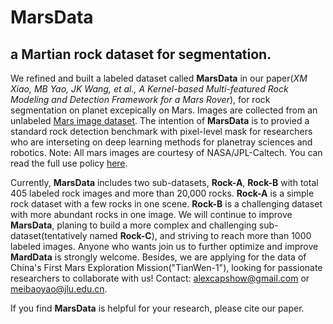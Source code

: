 # MarsData
## a Martian rock dataset for segmentation.
We refined and built a labeled dataset called **MarsData** in our paper(*XM Xiao, MB Yao, JK Wang, et al., A Kernel-based Multi-featured Rock Modeling and Detection Framework for a Mars Rover*), for rock segmentation on planet excepically on Mars. Images are collected from an unlabeled [Mars image dataset](https://dominikschmidt.xyz/mars32k/). The intention of **MarsData** is to provied a standard rock detection benchmark with pixel-level mask for researchers who are interseting on deep learning methods for planetray sciences and robotics. Note: All mars images are courtesy of NASA/JPL-Caltech. You can read the full use policy [here](https://www.jpl.nasa.gov/jpl-image-use-policy).

Currently, **MarsData** includes two sub-datasets, **Rock-A**, **Rock-B** with total 405 labeled rock images and more than 20,000 rocks. **Rock-A** is a simple rock dataset with a few rocks in one scene. **Rock-B** is a challenging dataset with more abundant rocks in one image. We will continue to improve **MarsData**, planing to build a more complex and challenging sub-dataset(tentatively named **Rock-C**), and striving to reach more than 1000 labeled images. Anyone who wants join us to further optimize and improve **MardData** is strongly welcome. Besides, we are applying for the data of China's First Mars Exploration Mission("TianWen-1"), looking for passionate researchers to collaborate with us! Contact: alexcapshow@gmail.com or meibaoyao@jlu.edu.cn. 

If you find **MarsData** is helpful for your research, please cite our paper.

